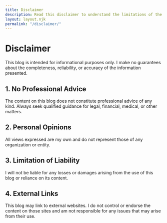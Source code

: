 ```yaml
---
title: Disclaimer
description: Read this disclaimer to understand the limitations of the information provided on this blog.
layout: layout.njk
permalink: "/disclaimer/"
---
```


<h1>Disclaimer</h1>

  <p>This blog is intended for informational purposes only. I make no guarantees about the completeness, reliability, or accuracy of the information presented.</p>

  <h2>1. No Professional Advice</h2>
  <p>The content on this blog does not constitute professional advice of any kind. Always seek qualified guidance for legal, financial, medical, or other matters.</p>

  <h2>2. Personal Opinions</h2>
  <p>All views expressed are my own and do not represent those of any organization or entity.</p>

  <h2>3. Limitation of Liability</h2>
  <p>I will not be liable for any losses or damages arising from the use of this blog or reliance on its content.</p>

  <h2>4. External Links</h2>
  <p>This blog may link to external websites. I do not control or endorse the content on those sites and am not responsible for any issues that may arise from their use.</p>
